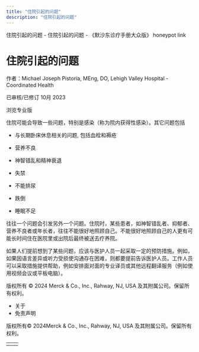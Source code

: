 ```yaml
---
title: "住院引起的问题"
description: "住院引起的问题"
---
```


﻿住院引起的问题 \- 住院引起的问题 \- 《默沙东诊疗手册大众版》 honeypot link

# 住院引起的问题

作者：Michael Joseph Pistoria, MEng, DO, Lehigh Valley Hospital - Coordinated Health

已审核/已修订 10月 2023

浏览专业版

住院可能会导致一些问题，特别是感染（称为院内获得性感染）。其它问题包括

- 与长期卧床休息相关的问题, 包括血栓和褥疮

- 营养不良

- 神智错乱和精神衰退

- 失禁

- 不能排尿

- 跌倒

- 睡眠不足


往往一个问题会引发另外一个问题。住院时，某些患者，如神智错乱者、抑郁者、营养不良者或年长者，往往不能很好地照顾自己。不能很好地照顾自己的人更有可能长时间住在医院里或出院后最终被送去疗养院。

如果人们提前想到了某些问题，应该与医护人员一起采取一定的预防措施。例如，如果因语言差异或听力受损使沟通存在困难，则都要提前告诉医护人员。工作人员可以采取措施提供帮助，例如安排面对面的专业译员或其他远程翻译服务（例如使用视频会议或平板电脑）。



版权所有 © 2024
Merck & Co., Inc., Rahway, NJ, USA 及其附属公司。保留所有权利。

- 关于
- 免责声明

版权所有© 2024Merck & Co., Inc., Rahway, NJ, USA 及其附属公司。保留所有权利。

|     |     |
| --- | --- |
|  |  |